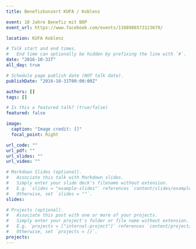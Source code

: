 ```yaml
---
title: Benefizkonzert KUFA / Koblenz

event: 10 Jahre Benefiz mit BOP
event_url: https://www.facebook.com/events/1168988573123679/

location: KUFA Koblenz

# Talk start and end times.
#   End time can optionally be hidden by prefixing the line with `#`.
date: "2016-10-31T"
all_day: true

# Schedule page publish date (NOT talk date).
publishDate: "2016-10-31T00:00:00Z"

authors: []
tags: []

# Is this a featured talk? (true/false)
featured: false

image:
  caption: "Image credit: []"
  focal_point: Right

url_code: ""
url_pdf: ""
url_slides: ""
url_video: ""

# Markdown Slides (optional).
#   Associate this talk with Markdown slides.
#   Simply enter your slide deck's filename without extension.
#   E.g. `slides = "example-slides"` references `content/slides/example-slides.md`.
#   Otherwise, set `slides = ""`.
slides:

# Projects (optional).
#   Associate this post with one or more of your projects.
#   Simply enter your project's folder or file name without extension.
#   E.g. `projects = ["internal-project"]` references `content/project/deep-learning/index.md`.
#   Otherwise, set `projects = []`.
projects:
---
```

